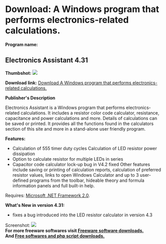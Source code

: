 # Download: A Windows program that performs electronics-related calculations.

**Program name:**

## Electronics Assistant 4.31

  
**Thumbshot:** ![](http://www.freewarefiles.com/screenshot/elctncsasst_md.jpg)   
  
**Download link:** [Download A Windows program that performs electronics-related calculations.](http://freesoftwares.boysofts.com/Electronics-Assistant_program_81382.html)  
  


**Publisher's Description**  
  


Electronics Assistant is a Windows program that performs electronics-related calculations. It includes a resistor color code calculator, resistance, capacitance and power calculations and more. Details of calculations can be saved or printed. It provides all the functions found in the calculators section of this site and more in a stand-alone user friendly program. 

**Features:**

  * Calculation of 555 timer duty cycles Calculation of LED resistor power dissipation 
  * Option to calculate resistor for multiple LEDs in series 
  * Capacitor code calculator lock-up bug in V4.2 fixed 
Other features include saving or printing of calculation reports, calculation of preferred resistor values, links to open Windows Calculator and up to 3 user-defined programs from the toolbar, hideable theory and formula information panels and full built-in help. 

Requires: [Microsoft .NET Framework 2.0](http://www.freewarefiles.com/Microsoft-NET-Framework-20-x86-Final_program_16026.html).

**What's New in version 4.31:**

  * fixes a bug introduced into the LED resistor calculator in version 4.3 

  
  
Screenshot: ![](http://www.freewarefiles.com/screenshot/elctncsasst.jpg)   
**For more freeware softwares visit [Freeware software downloads.](http://freesoftwares.boysofts.com/)**   
**And [Free softwares and php script downloads.](http://www.boysofts.com/)**
